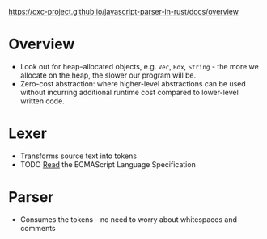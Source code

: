 
https://oxc-project.github.io/javascript-parser-in-rust/docs/overview

# Overview

- Look out for heap-allocated objects, e.g. `Vec`, `Box`, `String` - the more we allocate on the heap, the slower our program will be.
- Zero-cost abstraction: where higher-level abstractions can be used without incurring additional runtime cost compared to lower-level written code.

# Lexer

- Transforms source text into tokens
- TODO [Read]([#tc39-inclusion](https://matrix.to/#/#tc39-inclusion:matrix.org)) the ECMAScript Language Specification


# Parser

- Consumes the tokens - no need to worry about whitespaces and comments
